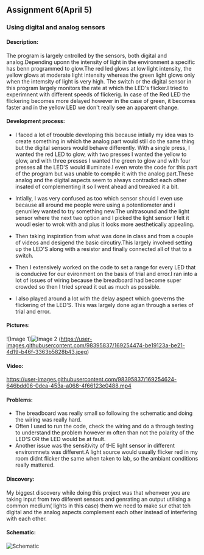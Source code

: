 ## Assignment 6(April 5)
### Using digital and analog sensors

#### Description:
The program is largely cntrolled by the sensors, both digital and analog.Depending uponn the intensity of light in the environment a specific has benn programmed
to glow.The red led glows at low light intensity, the yellow glows at moderate light intensity whereas the green light glows only when the intemsity of light is very high.
The switch or the digital sensor in this program largely monitors the rate at which the LED's flicker.I tried to experimnent with different speeds of flickerig.
In case of the Red LED the flickering becomes more delayed however in the case of green, it becomes faster and in the yellow LED we don't really see an apparent
change.

#### Development process:
- I faced a lot of troouble developing this because intially my idea was to create something in which the analog part would still do the same thing but the digital sensors would behave differently. With a single press, I wanted the red LED to glow, with two presses I wanted the yellow to glow, and with three presses I wanted the green to glow and with four presses all the LED'S would illuminate.I even wrote the code for this part of the program but was unable to compile it with the analog part.These analog and the digital aspects seem to always contradict each other insated of complementing it so I went ahead and tweaked it a bit.

- Intially, I was very confused as too which sensor should I even use because all around me people were using a potentiometer and i genuniley wanted to try something new.The unltrasound and the light sensor where the next two option and I picked the light sensor I felt it woudl esier to wrok with and plus it looks more aesthetically appealing.

- Then taking inspiration from what was done in class and from a couple of videos and desigend the basic circutiry.This largely involved setting up the LED'S along with a resistor and finally connected all of that to a switch.

- Then I extensively worked on the code to  set a range for every LED that is conducive for our evironment on the basis of trial and error.I ran into a lot of issues of wiring because the breadboard had become super crowded so then I tried spread it out as much as possible.

- I also played around a lot with the delay aspect which goeverns the flickering of the LED'S. This was largely done agian through a series of trial and error.

#### Pictures:
![Image 1]![Image 2](https://user-images.githubusercontent.com/98395837/169254515-0f34b058-2be7-43f1-b476-235cf64b91d0.jpeg)
(https://user-images.githubusercontent.com/98395837/169254474-be19123a-be21-4d19-b46f-3363b5828b43.jpeg)

#### Video:
https://user-images.githubusercontent.com/98395837/169254624-646bdd06-0dea-453a-a068-4f66123e0488.mp4

#### Problems:
- The breadboard was really small so following the schematic and doing the wiring was really hard.
- Often I used to run the code, check the wiring and do a through testing to understand the problem however m often than not the polarity of the LED'S OR the LED would be at fault.
- Another issue was the sensitivity of tHE light sensor in different environmnets was different.A light source would usually flicker red in my room didnt flicker the same when taken to lab, so the ambiant conditions really mattered.

#### Discovery:
My biggest discovery while doing this project was that whenveer you are taking input from two diiferent sensors and genrating an output utilising a common medium( lights in this case) them we need to make sur ethat teh digital and the analog aspects complement each other instead of interfering with each other.

#### Schematic:

![Schematic](https://user-images.githubusercontent.com/98395837/169256842-efa7a99a-a225-4ab9-acc0-ed966178b559.jpeg)

